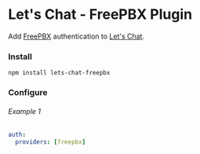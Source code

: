 # Let's Chat - FreePBX Plugin

Add [FreePBX](https://freepbx.org) authentication to [Let's Chat](http://sdelements.github.io/lets-chat/).

### Install

```
npm install lets-chat-freepbx
```

### Configure

###### Example 1

```yml
auth:
  providers: [freepbx]
```
